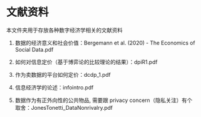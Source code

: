 # 文献资料
本文件夹用于存放各种数字经济学相关的文献资料

1. 数据的经济意义和社会价值：Bergemann et al. (2020) - The Economics of Social Data.pdf

2. 如何对信息定价（基于博弈论的比较理论的结果）：dpiR1.pdf

3. 作为卖数据的平台如何定价：dcdp_1.pdf

4. 信息经济学的论述：infointro.pdf

5. 数据作为有正外向性的公共物品, 需要跟 privacy concern（隐私关注）有个取舍：JonesTonetti_DataNonrivalry.pdf

